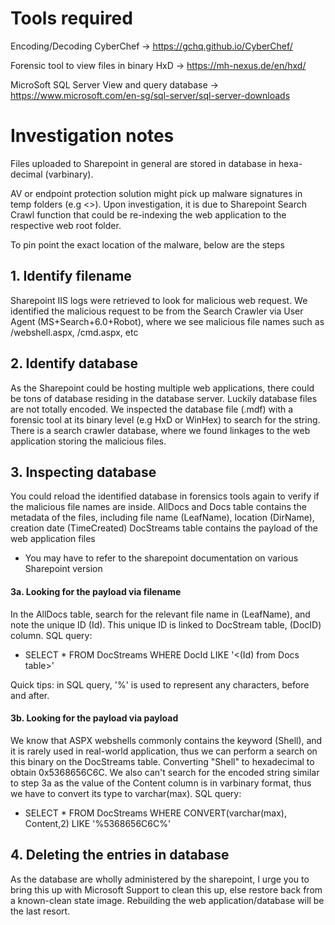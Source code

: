 # Tools required
Encoding/Decoding
CyberChef -> https://gchq.github.io/CyberChef/ 

Forensic tool to view files in binary
HxD -> https://mh-nexus.de/en/hxd/

MicroSoft SQL Server
View and query database -> https://www.microsoft.com/en-sg/sql-server/sql-server-downloads

# Investigation notes
Files uploaded to Sharepoint in general are stored in database in hexa-decimal (varbinary).

AV or endpoint protection solution might pick up malware signatures in temp folders (e.g <>). Upon investigation, it is due to Sharepoint Search Crawl function that could be re-indexing the web application to the respective web root folder.

To pin point the exact location of the malware, below are the steps

## 1. Identify filename
Sharepoint IIS logs were retrieved to look for malicious web request. We identified the malicious request to be from the Search Crawler via User Agent (MS+Search+6.0+Robot), where we see malicious file names such as /webshell.aspx, /cmd.aspx, etc

## 2. Identify database

As the Sharepoint could be hosting multiple web applications, there could be tons of database residing in the database server. Luckily database files are not totally encoded. We inspected the database file (.mdf) with a forensic tool at its binary level (e.g HxD or WinHex) to search for the string.
There is a search crawler database, where we found linkages to the web application storing the malicious files.

## 3. Inspecting database

You could reload the identified database in forensics tools again to verify if the malicious file names are inside.
AllDocs and Docs table contains the metadata of the files, including file name (LeafName), location (DirName), creation date (TimeCreated)
DocStreams table contains the payload of the web application files
- You may have to refer to the sharepoint documentation on various Sharepoint version

#### 3a. Looking for the payload via filename

In the AllDocs table, search for the relevant file name in (LeafName), and note the unique ID (Id).
This unique ID is linked to DocStream table, (DocID) column.
SQL query:
- SELECT * FROM DocStreams WHERE DocId LIKE '<(Id) from Docs table>'

Quick tips: in SQL query, '%' is used to represent any characters, before and after.

#### 3b. Looking for the payload via payload

We know that ASPX webshells commonly contains the keyword (Shell), and it is rarely used in real-world application, thus we can perform a search on this binary on the DocStreams table.
Converting "Shell" to hexadecimal to obtain 0x5368656C6C.
We also can't search for the encoded string similar to step 3a as the value of the Content column is in varbinary format, thus we have to convert its type to varchar(max).
SQL query:
- SELECT * FROM DocStreams WHERE CONVERT(varchar(max), Content,2) LIKE '%5368656C6C%'

## 4. Deleting the entries in database

As the database are wholly administered by the sharepoint, I urge you to bring this up with Microsoft Support to clean this up, else restore back from a known-clean state image. Rebuilding the web application/database will be the last resort.
